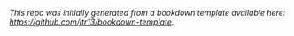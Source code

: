 *This repo was initially generated from a bookdown template available here: https://github.com/jtr13/bookdown-template.*

